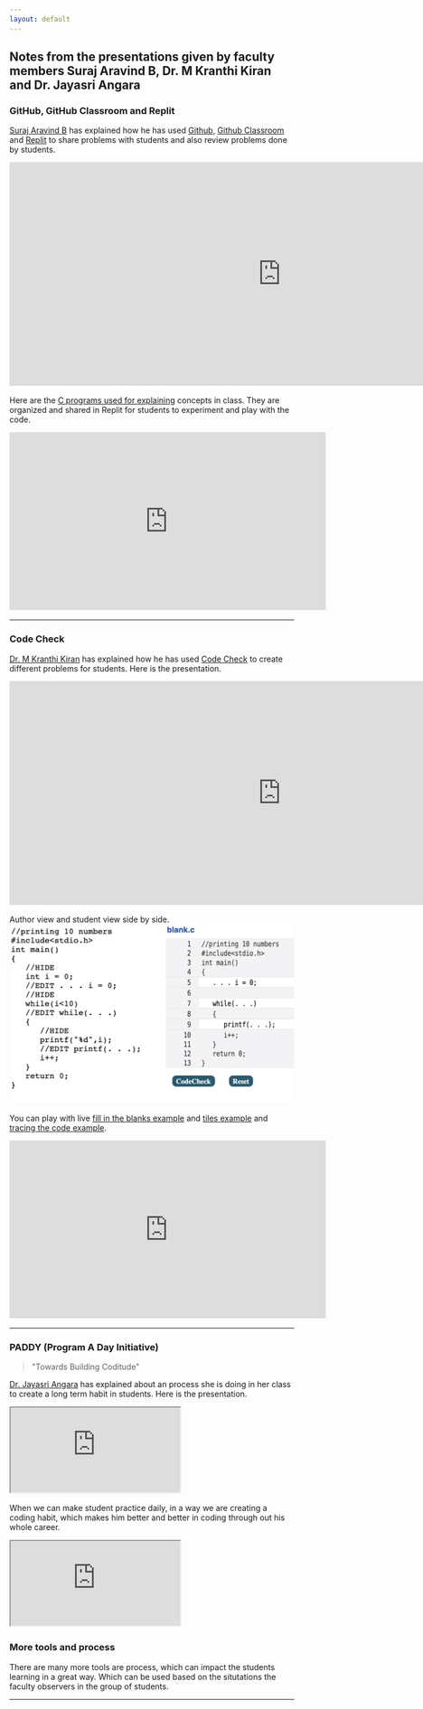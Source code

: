 ```yaml
---
layout: default
---
```


## Notes from the presentations given by faculty members Suraj Aravind B, Dr. M Kranthi Kiran and Dr. Jayasri Angara

### GitHub, GitHub Classroom and Replit

[Suraj Aravind B](https://vspgitcse.gitam.edu/faculty/profile/120035) has explained how he has used [Github](https://github.com), [Github Classroom](https://classroom.github.com) and [Replit](https://replit.com/@sbollapr) to share problems with students and also review problems done by students.

<iframe src="https://docs.google.com/presentation/d/e/2PACX-1vRbgPK5TBbyAhZ64RlK64NpmdVG2C3-MyDm2alQnwSV7D3wCgiLMkouAlGm-5sT2xe1vXYfQzzFfkyy/embed?start=true&loop=true&delayms=3000" frameborder="0" width="960" height="396" allowfullscreen="true" mozallowfullscreen="true" webkitallowfullscreen="true"></iframe>


Here are the [C programs used for explaining](https://replit.com/@sbollapr) concepts in class. They are organized and shared in Replit for students to experiment and play with the code.
 
<iframe width="560" height="315" src="https://www.youtube.com/embed/3b-bKEpR9W8" title="YouTube video player" frameborder="0" allow="accelerometer; autoplay; clipboard-write; encrypted-media; gyroscope; picture-in-picture" allowfullscreen></iframe>
<hr>

### Code Check

[Dr. M Kranthi Kiran](https://vspgitcse.gitam.edu/faculty/profile/500621) has explained how he has used [Code Check](https://codecheck.io/) to create different problems for students. Here is the presentation.

<iframe src="https://docs.google.com/presentation/d/e/2PACX-1vS3kSQVCDct5kKlEl5RwmLna7yI7e5W330j7w-i965EGQb5AJdAreSjLQXPHeUrr40D-VtlWkajFk8K/embed?start=true&loop=true&delayms=3000" frameborder="0" width="960" height="396" allowfullscreen="true" mozallowfullscreen="true" webkitallowfullscreen="true"></iframe>

<br>

Author view and student view side by side.
<img src="images/codecheck_eg.jpg" alt="Fill in the blanks">

You can play with live [fill in the blanks example](https://codecheck.io/files/2202040949a791qhz48fsfhvn8vxn0qwsju)
and [tiles example](https://codecheck.io/files/21122706043bpx7hnbs6x003o0o19bksfp2) and [tracing the code example](https://gitam-2021.github.io/trace/loop-walkthrough-1.xhtml).
 
<iframe width="560" height="315" src="https://www.youtube.com/embed/dJNBoJqWw24" title="YouTube video player" frameborder="0" allow="accelerometer; autoplay; clipboard-write; encrypted-media; gyroscope; picture-in-picture" allowfullscreen></iframe>
<hr>

### PADDY (Program A Day Initiative)
> "Towards Building Coditude"

[Dr. Jayasri Angara](https://vspgitcse.gitam.edu/Faculty) has explained about an process she is doing in her class to create a long term habit in students. Here is the presentation.

<div class="responsive-google-slides">
    <iframe src="https://docs.google.com/presentation/d/e/2PACX-1vT3_zaMF0YHP7dTBrVXAtGOtmD8f4wd2zQtysIA0NZrmgfuhRGY2T1aTdirHotSqLsXCGHh2Y6TszKV/embed?start=true&loop=true&delayms=3000&rm=minimal"></iframe>
</div>

When we can make student practice daily, in a way we are creating a coding habit, which makes him better and better in coding through out his whole career.  

<div class="video-container">
    <iframe class="video" src="https://www.youtube.com/embed/gxxeTnlB94Q" title="PADDY (Program A Day Initiative)" allowfullscreen></iframe>
</div>

### More tools and process
There are many more tools are process, which can impact the students learning in a great way. Which can be used based on the situtations the faculty observers in the group of students.


<hr>

